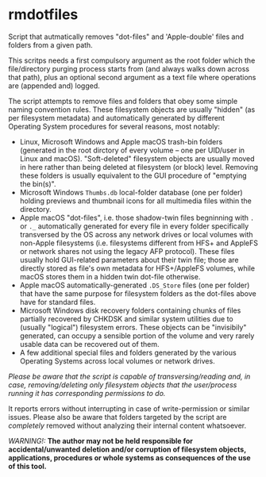 # rmdotfiles
Script that autmatically removes "dot-files" and 'Apple-double' files and folders from a given path.

This scritps needs a first compulsory argument as the root folder which the file/directory purging process starts from (and always walks down across that path), plus an optional second argument as a text file where operations are (appended and) logged.

The script attempts to remove files and folders that obey some simple naming convention rules. These filesystem objects are usually "hidden" (as per filesystem metadata) and automatically generated by different Operating System procedures for several reasons, most notably:
 * Linux, Microsoft Windows and Apple macOS trash-bin folders (generated in the root dirctory of every volume – one per UID/user in Linux and macOS). "Soft-deleted" filesystem objects are usually moved in here rather than being deleted at filesystem (or block) level. Removing these folders is usually equivalent to the GUI procedure of "emptying the bin(s)".
 * Microsoft Windows `Thumbs.db` local-folder database (one per folder) holding previews and thumbnail icons for all multimedia files within the directory.
 * Apple macOS "dot-files", i.e. those shadow-twin files begninning with `.` or `._` automatically generated for every file in every folder specifically transversed by the OS across any network drives or local volumes with non-Apple filesystems (i.e. filesystems different from HFS+ and AppleFS or network shares not using the legacy AFP protocol). These files usually hold GUI-related parameters about their twin file; those are directly stored as file's own metadata for HFS+/AppleFS volumes, while macOS stores them in a hidden twin dot-file otherwise.
 * Apple macOS automatically-generated `.DS_Store` files (one per folder) that have the same purpose for filesystem folders as the dot-files above have for standard files.
 * Microsoft Windows disk recovery folders containing chunks of files partially recovered by CHKDSK and similar system utilities due to (usually "logical") filesystem errors. These objects can be "invisibily" generated, can occupy a sensible portion of the volume and very rarely usable data can be recovered out of them.
  * A few additional special files and folders generated by the various Operating Systems across local volumes or network drives.
  
*Please be aware that the script is capable of transversing/reading and, in case, removing/deleting only filesystem objects that the user/process running it has corresponding permissions to do.*

It reports errors without interrupting in case of write-permission or similar issues. Please also be aware that folders targeted by the script are *completely* removed without analyzing their internal content whatsoever.

*WARNING!:* **The author may not be held responsible for accidental/unwanted deletion and/or corruption of filesystem objects, applications, procedures or whole systems as consequences of the use of this tool.**
